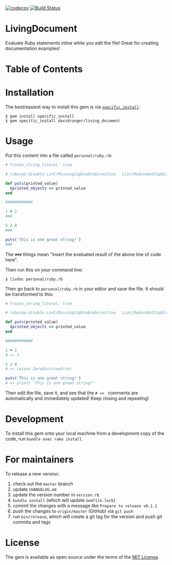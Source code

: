 [![codecov](https://codecov.io/gh/davidrunger/living_document/branch/master/graph/badge.svg)](https://codecov.io/gh/davidrunger/living_document)
[![Build Status](https://travis-ci.com/davidrunger/living_document.svg?branch=master)](https://travis-ci.com/davidrunger/living_document)

# LivingDocument

Evaluate Ruby statements inline while you edit the file! Great for creating documentation examples!

# Table of Contents

<!--ts-->
<!--te-->

# Installation

The best/easiest way to install this gem is via
[`specific_install`](https://github.com/rdp/specific_install):

```
$ gem install specific_install
$ gem specific_install davidrunger/living_document
```

# Usage

Put this content into a file called `personal/ruby.rb`:

```rb
# frozen_string_literal: true

# rubocop:disable Lint/MissingCopEnableDirective,  Lint/RedundantCopDisableDirective, Lint/Void

def puts(printed_value)
  $printed_objects << printed_value
end

############

1 + 2
###

5 / 0
###

puts('This is one great string!')
###
```

The `###` things mean "insert the evaluated result of the above line of code here".

Then run this on your command line:

```
$ livdoc personal/ruby.rb
```

Then go back to `personal/ruby.rb` in your editor and save the file. It should be transformed to
this:

```rb
# frozen_string_literal: true

# rubocop:disable Lint/MissingCopEnableDirective,  Lint/RedundantCopDisableDirective, Lint/Void

def puts(printed_value)
  $printed_objects << printed_value
end

############

1 + 2
# => 3

5 / 0
# => raises ZeroDivisionError

puts('This is one great string!')
# => prints "This is one great string!"
```

Then edit the file, save it, and see that the `# => ` comments are automatically and immediately
updated! Keep rinsing and repeating!

# Development

To install this gem onto your local machine from a development copy of the code, run `bundle exec
rake install`.

# For maintainers

To release a new version:
1. check out the `master` branch
2. update `CHANGELOG.md`
3. update the version number in `version.rb`
4. `bundle install` (which will update `Gemfile.lock`)
5. commit the changes with a message like `Prepare to release v0.1.1`
6. push the changes to `origin/master` (GitHub) via `git push`
7. run `bin/release`, which will create a git tag for the version and push git commits and tags

# License

The gem is available as open source under the terms of the [MIT
License](https://opensource.org/licenses/MIT).
